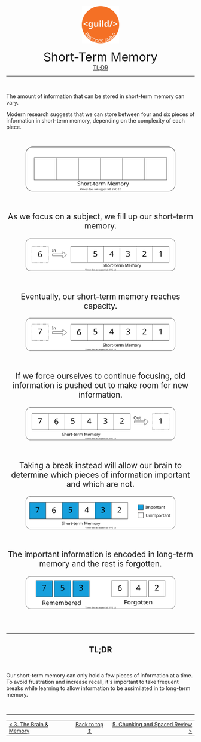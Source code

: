 <p align="center" id="top">
<img src="./images/pdx_code_guild_logo.svg" width=100/>

</p>
<center>
    <span style="font-size:2rem">Short-Term Memory</span><br>
    <a href="#tldr">TL;DR</a>
</center>

---

<br>


The amount of information that can be stored in short-term memory can vary.

Modern research suggests that we can store between four and six pieces of information in short-term memory, depending on the complexity of each piece.

<br>

<p align="center">
    <img src="./images/short_term_memory/STM_1.drawio.svg" width=400/>
</p>

<br>
<p align="center" style="font-size:1.3rem">As we focus on a subject, we fill up our short-term memory.</p>
<p align="center"><img src="./images/short_term_memory/STM_2.drawio.svg" width=400/></p>

<br>
<p align="center" style="font-size:1.3rem">Eventually, our short-term memory reaches capacity.</p>
<p align="center" ><img src="./images/short_term_memory/STM_3.drawio.svg" width=400/></p>
<br>

<p align="center" style="font-size:1.3rem">If we force ourselves to continue focusing, 
old information is pushed out to make room for new information.</p>
<p align="center"><img src="./images/short_term_memory/STM_4.drawio.svg" width=400/></p>
<br>


<p align="center" style="font-size:1.3rem">Taking a break instead will allow our brain to determine which pieces of information important and which are not.</p>
<p align="center"><img src="./images/short_term_memory/STM_5.drawio.svg" width=400/></p>
<br>

<p align="center" style="font-size:1.3rem">The important information is encoded in long-term memory and the rest is forgotten.</p>
<p align="center"><img src="./images/short_term_memory/STM_6.drawio.svg" width=400/></p>

<br>


<br>

---

<center>
    <h2 id="tldr">TL;DR</h2>
</center>

<br>


Our short-term memory can only hold a few pieces of information at a time. To avoid frustration and increase recall, it's important to take frequent breaks while learning to allow information to be assimilated in to long-term memory.

<br>

---
 
<table style="width:100%">
    <tr>
        <td align="left">
            <a href="./the_brain_and_memory.md"> < 3. The Brain & Memory </a>
        </td>
        <td align="center">
            <a href="#top">Back to top &mapstoup;</a>
        </td>
        <td align="right">
            <a href="./chunking_and_spaced_review.md"> 5. Chunking and Spaced Review > </a>
        </td>
    </tr>
</table>

